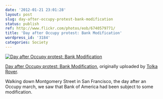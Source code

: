 ```yaml
---
date: '2012-01-21 23:01:28'
layout: post
slug: day-after-occupy-protest-bank-modification
status: publish
ref: http://www.flickr.com/photos/eob/6740579771/
title: 'Day after Occupy protest: Bank Modification'
wordpress_id: '3184'
categories: Society
---
```



[![Day after Occupy protest: Bank Modification](http://farm8.staticflickr.com/7145/6740579771_2acd3116d1_d.jpg)](http://www.flickr.com/photos/eob/6740579771/)


[Day after Occupy protest: Bank Modification](http://www.flickr.com/photos/eob/6740579771/),
originally uploaded by [Tolka Rover](http://www.flickr.com/photos/eob/).



Walking down Montgomery Street in San Francisco, the day after an Occupy march, we saw that Bank of America had been subject to some modification.


